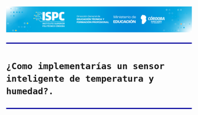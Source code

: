 ![logo](/assets/Curso%20ISPC.png)

![line](/assets/line.png)

# `¿Como implementarías un sensor inteligente de temperatura y humedad?.`

![line](/assets/line.png)